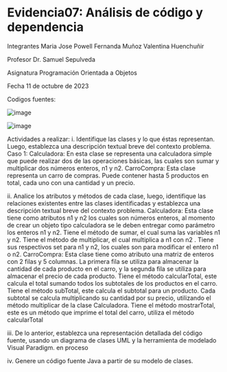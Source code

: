 # Evidencia07: Análisis de código y dependencia


Integrantes 
Maria Jose Powell
Fernanda Muñoz
Valentina Huenchuñir

Profesor
Dr. Samuel Sepulveda

Asignatura
Programación Orientada a Objetos

Fecha
11 de octubre de 2023

Codigos fuentes:

![image](https://github.com/Valehvvv/Evidencia07/assets/142464144/ec65bf3b-d083-48f2-a74f-4857bebeb983)


![image](https://github.com/Valehvvv/Evidencia07/assets/142464144/7393ef15-5003-47f8-bc12-f4c1c7c1f544)


Actividades a realizar:
i. Identifique las clases y lo que éstas representan. Luego, establezca una descripción textual breve del contexto problema.
Caso 1:
Calculadora: En esta clase se representa una calculadora simple que puede realizar dos de las operaciones básicas, las cuales son sumar y multiplicar dos números enteros, n1 y n2.
CarroCompra: Esta clase representa un carro de compras. Puede contener hasta 5 productos en total, cada uno con una cantidad y un precio.



ii. Analice los atributos y métodos de cada clase, luego, identifique las relaciones existentes entre las clases identificadas y establezca una descripción textual breve del contexto problema.
Calculadora: Esta clase tiene como atributos n1 y n2 los cuales son números enteros, al momento de crear un objeto tipo calculadora se le deben entregar como parámetro los enteros n1 y n2.
Tiene el método de sumar, el cual suma las variables n1 y n2.
Tiene el método de multiplicar, el cual multiplica a n1 con n2 .
Tiene sus respectivos set para n1 y n2, los cuales son para modificar el entero n1 o n2.
CarroCompra: Esta clase tiene como atributo una matriz de enteros con 2 filas y 5 columnas. La primera fila se utiliza para almacenar la cantidad de cada producto en el carro, y la segunda fila se utiliza para almacenar el precio de cada producto. 
Tiene el método calcularTotal, este calcula el total sumando todos los subtotales de los productos en el carro. 
Tiene el método subTotal, este calcula el subtotal para un producto. Cada subtotal se calcula multiplicando su cantidad por su precio, utilizando el método multiplicar de la clase Calculadora.
Tiene el método mostrarTotal, este es un método que imprime el total del carro, utiliza el método calcularTotal


iii. De lo anterior, establezca una representación detallada del código fuente, usando un diagrama de clases UML y la herramienta de modelado Visual Paradigm.
en proceso


iv. Genere un código fuente Java a partir de su modelo de clases.




